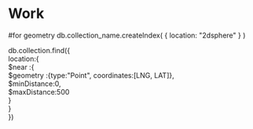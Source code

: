 # Work


#for geometry
db.collection_name.createIndex( { location: "2dsphere" } )


db.collection.find({  
	location:{  
		$near :{  
			$geometry :{type:"Point", coordinates:[LNG, LAT]},  
			$minDistance:0,  
			$maxDistance:500  
		}  
	}  
})  
